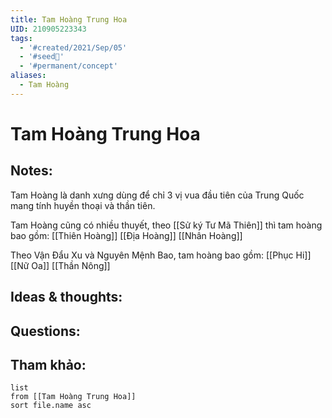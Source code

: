 ```yaml
---
title: Tam Hoàng Trung Hoa
UID: 210905223343
tags:
  - '#created/2021/Sep/05'
  - '#seed🥜'
  - '#permanent/concept'
aliases:
  - Tam Hoàng
---
```

# Tam Hoàng Trung Hoa

## Notes:
Tam Hoàng là danh xưng dùng để chỉ 3 vị vua đầu tiên của Trung Quốc mang tính huyền thoại và thần tiên.

Tam Hoàng cũng có nhiều thuyết, theo [[Sử ký Tư Mã Thiên]] thì tam hoàng bao gồm:
[[Thiên Hoàng]]
[[Địa Hoàng]]
[[Nhân Hoàng]]

Theo Vận Đẩu Xu và Nguyên Mệnh Bao, tam hoàng bao gồm:
[[Phục Hi]]
[[Nữ Oa]]
[[Thần Nông]]

## Ideas & thoughts:

## Questions:


## Tham khảo:
```dataview
list
from [[Tam Hoàng Trung Hoa]]
sort file.name asc
```